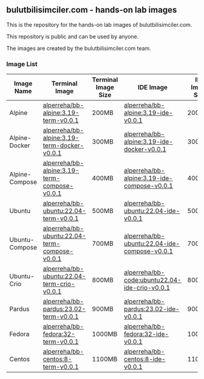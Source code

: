 ## bulutbilisimciler.com - hands-on lab images  

This is the repository for the hands-on lab images of bulutbilisimciler.com.

This repository is public and can be used by anyone.

The images are created by the bulutbilisimciler.com team.

### Image List

| Image Name | Terminal Image | Terminal Image Size | IDE Image | IDE Image Size |
|------------|----------------|---------------------|-----------|----------------|
| Alpine | [alperreha/bb-alpine:3.19-term-v0.0.1](https://hub.docker.com/r/alperreha/bb-alpine) | 200MB | [alperreha/bb-alpine:3.19-ide-v0.0.1](https://hub.docker.com/r/alperreha/bb-alpine) | 200MB |
| Alpine-Docker | [alperreha/bb-alpine:3.19-term-docker-v0.0.1](https://hub.docker.com/r/alperreha/bb-alpine) | 300MB | [alperreha/bb-alpine:3.19-ide-docker-v0.0.1](https://hub.docker.com/r/alperreha/bb-alpine) | 300MB |
| Alpine-Compose | [alperreha/bb-alpine:3.19-term-compose-v0.0.1](https://hub.docker.com/r/alperreha/bb-alpine) | 400MB | [alperreha/bb-alpine:3.19-ide-compose-v0.0.1](https://hub.docker.com/r/alperreha/bb-alpine) | 400MB |
| Ubuntu | [alperreha/bb-ubuntu:22.04-term-v0.0.1](https://hub.docker.com/r/alperreha/bb-ubuntu) | 500MB | [alperreha/bb-ubuntu:22.04-ide-v0.0.1](https://hub.docker.com/r/alperreha/bb-ubuntu) | 500MB |
| Ubuntu-Compose | [alperreha/bb-ubuntu:22.04-term-compose-v0.0.1](https://hub.docker.com/r/alperreha/bb-ubuntu) | 700MB | [alperreha/bb-ubuntu:22.04-ide-compose-v0.0.1](https://hub.docker.com/r/alperreha/bb-ubuntu) | 700MB |
| Ubuntu-Crio | [alperreha/bb-ubuntu:22.04-term-crio-v0.0.1](https://hub.docker.com/r/alperreha/bb-ubuntu) | 800MB | [alperreha/bb-code:ubuntu22.04-ide-crio-v0.0.1](https://hub.docker.com/r/alperreha/bb-code) | 800MB |
| Pardus | [alperreha/bb-pardus:23.02-term-v0.0.1](https://hub.docker.com/r/alperreha/bb-pardus) | 900MB | [alperreha/bb-pardus:23.02-ide-v0.0.1](https://hub.docker.com/r/alperreha/bb-pardus) | 900MB |
| Fedora | [alperreha/bb-fedora:32-term-v0.0.1](https://hub.docker.com/r/alperreha/bb-fedora) | 1000MB | [alperreha/bb-fedora:32-ide-v0.0.1](https://hub.docker.com/r/alperreha/bb-fedora) | 1000MB |
| Centos | [alperreha/bb-centos:8-term-v0.0.1](https://hub.docker.com/r/alperreha/bb-centos) | 1100MB | [alperreha/bb-centos:8-ide-v0.0.1](https://hub.docker.com/r/alperreha/bb-centos) | 1100MB |
